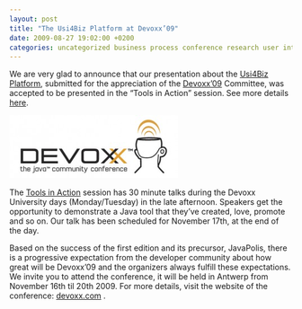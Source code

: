 ```yaml
---
layout: post
title: "The Usi4Biz Platform at Devoxx’09"
date: 2009-08-27 19:02:00 +0200
categories: uncategorized business process conference research user interface
---
```


We are very glad to announce that our presentation about the <a href="http://usi4biz.com/2009/08/24/usi4biz-platform/">Usi4Biz Platform</a>, submitted for the appreciation of the <a href="http://www.devoxx.com/">Devoxx’09</a> Committee,  was accepted to be presented in the “Tools in Action” session. See more details <a href="http://www.devoxx.com/display/DV09/Linking+Business+Processes+with+User+Interfaces">here</a>.

![LogoDevoxx150dpi-300x112.jpg](/images/posts/LogoDevoxx150dpi-300x112.jpg)

The <a href="http://www.devoxx.com/display/DV09/Tools+in+Action">Tools in Action</a> session has 30 minute talks during the Devoxx University days (Monday/Tuesday) in the late afternoon. Speakers get the opportunity to demonstrate a Java tool that they’ve created, love, promote and so on. Our talk has been scheduled for November 17th, at the end of the day.

Based on the success of the first edition and its precursor, JavaPolis, there is a progressive expectation from the developer community about how great will be Devoxx’09 and the organizers always fulfill these expectations. We invite you to attend the conference, it will be held in Antwerp from November 16th til 20th 2009. For more details, visit the website of the conference: <a href="http://www.devoxx.com/">devoxx.com</a> .
